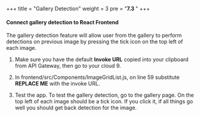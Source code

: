 
+++
title = "Gallery Detection"
weight = 3
pre = "<b>7.3 </b>"
+++

#### Connect gallery detection to React Frontend

The gallery detection feature will allow user from the gallery to perform detections on previous image by pressing the tick icon on the top left of each image.

1. Make sure you have the default **Invoke URL** copied into your clipboard from API Gateway, then go to your cloud 9.

2. In frontend/src/Components/ImageGridList.js, on line 59 substitute **REPLACE ME** with the invoke URL.

3. Test the app. To test the gallery detection, go to the gallery page. On the top left of each image should be a tick icon. If you click it, if all things go well you should get back detection for the image.
